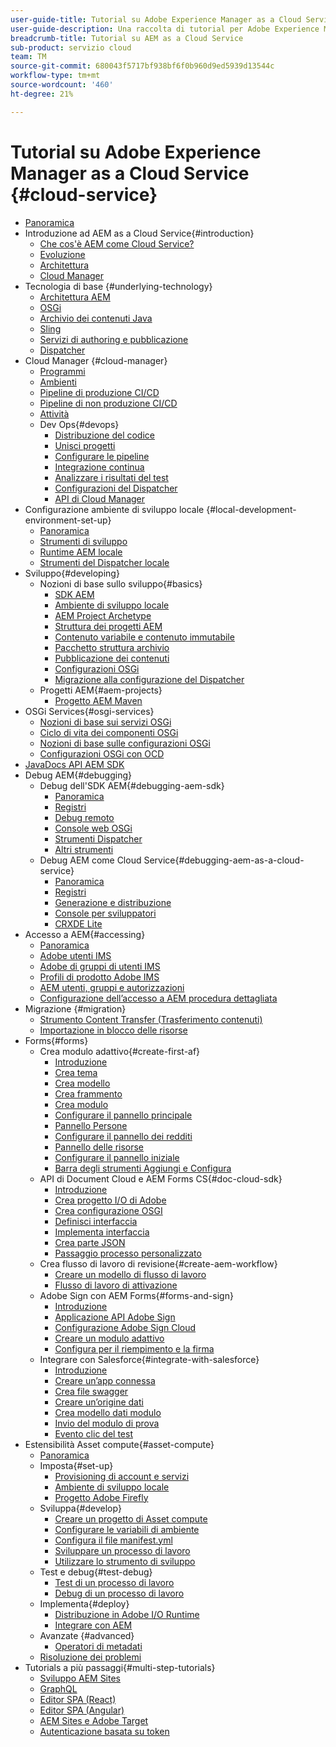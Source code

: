 ```yaml
---
user-guide-title: Tutorial su Adobe Experience Manager as a Cloud Service
user-guide-description: Una raccolta di tutorial per Adobe Experience Manager as a Cloud Service.
breadcrumb-title: Tutorial su AEM as a Cloud Service
sub-product: servizio cloud
team: TM
source-git-commit: 680043f5717bf938bf6f0b960d9ed5939d13544c
workflow-type: tm+mt
source-wordcount: '460'
ht-degree: 21%

---
```



# Tutorial su Adobe Experience Manager as a Cloud Service {#cloud-service}

+ [Panoramica](./overview.md)
+ Introduzione ad AEM as a Cloud Service{#introduction}
   + [Che cos&#39;è AEM come Cloud Service?](./introduction/what-is-aem-as-a-cloud-service.md)
   + [Evoluzione](./introduction/evolution.md)
   + [Architettura](./introduction/architecture.md)
   + [Cloud Manager](./introduction/cloud-manager.md)
+ Tecnologia di base {#underlying-technology}
   + [Architettura AEM](./underlying-technology/introduction-architecture.md)
   + [OSGi](./underlying-technology/introduction-osgi.md)
   + [Archivio dei contenuti Java](./underlying-technology/introduction-jcr.md)
   + [Sling](./underlying-technology/introduction-sling.md)
   + [Servizi di authoring e pubblicazione](./underlying-technology/introduction-author-publish.md)
   + [Dispatcher](./underlying-technology/introduction-dispatcher.md)
+ Cloud Manager {#cloud-manager}
   + [Programmi](./cloud-manager/programs.md)
   + [Ambienti](./cloud-manager/environments.md)
   + [Pipeline di produzione CI/CD](./cloud-manager/cicd-production-pipeline.md)
   + [Pipeline di non produzione CI/CD](./cloud-manager/cicd-non-production-pipeline.md)
   + [Attività](./cloud-manager/activity.md)
   + Dev Ops{#devops}
      + [Distribuzione del codice](./cloud-manager/devops/deploy-code.md)
      + [Unisci progetti](./cloud-manager/devops/merge-projects.md)
      + [Configurare le pipeline](./cloud-manager/devops/configure-pipelines.md)
      + [Integrazione continua](./cloud-manager/devops/continuous-integration.md)
      + [Analizzare i risultati del test](./cloud-manager/devops/analyze-test-results.md)
      + [Configurazioni del Dispatcher](./cloud-manager/devops/dispatcher-configurations.md)
      + [API di Cloud Manager](./cloud-manager/devops/cloud-manager-apis.md)
+ Configurazione ambiente di sviluppo locale {#local-development-environment-set-up}
   + [Panoramica](./local-development-environment/overview.md)
   + [Strumenti di sviluppo](./local-development-environment/development-tools.md)
   + [Runtime AEM locale](./local-development-environment/aem-runtime.md)
   + [Strumenti del Dispatcher locale](./local-development-environment/dispatcher-tools.md)
+ Sviluppo{#developing}
   + Nozioni di base sullo sviluppo{#basics}
      + [SDK AEM](./developing/basics/aem-sdk.md)
      + [Ambiente di sviluppo locale](./developing/basics/local-development-environment.md)
      + [AEM Project Archetype](./developing/basics/aem-project-archetype.md)
      + [Struttura dei progetti AEM](./developing/basics/project-structure.md)
      + [Contenuto variabile e contenuto immutabile](./developing/basics/mutable-immutable.md)
      + [Pacchetto struttura archivio](./developing/basics/repository-structure-package.md)
      + [Pubblicazione dei contenuti](./developing/basics/content-publishing.md)
      + [Configurazioni OSGi](./developing/basics/osgi-configurations.md)
      + [Migrazione alla configurazione del Dispatcher](./developing/basics/dispatcher-configuration.md)
   + Progetti AEM{#aem-projects}
      + [Progetto AEM Maven](./developing/projects/maven-project-structure.md)
+ OSGi Services{#osgi-services}
   + [Nozioni di base sui servizi OSGi](./developing/osgi-services/basics.md)
   + [Ciclo di vita dei componenti OSGi](./developing/osgi-services/lifecycle.md)
   + [Nozioni di base sulle configurazioni OSGi](./developing/osgi-services/configurations.md)
   + [Configurazioni OSGi con OCD](./developing/osgi-services/configurations-ocd.md)
+ [JavaDocs API AEM SDK](https://javadoc.io/doc/com.adobe.aem/aem-sdk-api/latest/index.html)
+ Debug AEM{#debugging}
   + Debug dell&#39;SDK AEM{#debugging-aem-sdk}
      + [Panoramica](./debugging/aem-sdk-local-quickstart/overview.md)
      + [Registri](./debugging/aem-sdk-local-quickstart/logs.md)
      + [Debug remoto](./debugging/aem-sdk-local-quickstart/remote-debugging.md)
      + [Console web OSGi](./debugging/aem-sdk-local-quickstart/osgi-web-consoles.md)
      + [Strumenti Dispatcher](./debugging/aem-sdk-local-quickstart/dispatcher-tools.md)
      + [Altri strumenti](./debugging/aem-sdk-local-quickstart/other-tools.md)
   + Debug AEM come Cloud Service{#debugging-aem-as-a-cloud-service}
      + [Panoramica](./debugging/cloud-service/overview.md)
      + [Registri](./debugging/cloud-service/logs.md)
      + [Generazione e distribuzione](./debugging/cloud-service/build-and-deployment.md)
      + [Console per sviluppatori](./debugging/cloud-service/developer-console.md)
      + [CRXDE Lite](./debugging/cloud-service/crxde-lite.md)
+ Accesso a AEM{#accessing}
   + [Panoramica](./accessing/overview.md)
   + [Adobe utenti IMS](./accessing/adobe-ims-users.md)
   + [Adobe di gruppi di utenti IMS](./accessing/adobe-ims-user-groups.md)
   + [Profili di prodotto Adobe IMS](./accessing/adobe-ims-product-profiles.md)
   + [AEM utenti, gruppi e autorizzazioni](./accessing/aem-users-groups-and-permissions.md)
   + [Configurazione dell’accesso a AEM procedura dettagliata](./accessing/walk-through.md)
+ Migrazione {#migration}
   + [Strumento Content Transfer (Trasferimento contenuti) ](./migration/content-transfer-tool.md)
   + [Importazione in blocco delle risorse](./migration/bulk-import.md)
+ Forms{#forms}
   + Crea modulo adattivo{#create-first-af}
      + [Introduzione](./forms/create-first-af/introduction.md)
      + [Crea tema](./forms/create-first-af/create-theme.md)
      + [Crea modello](./forms/create-first-af/create-template.md)
      + [Crea frammento](./forms/create-first-af/create-fragments.md)
      + [Crea modulo](./forms/create-first-af/create-af.md)
      + [Configurare il pannello principale](./forms/create-first-af/configure-root-panel.md)
      + [Pannello Persone](./forms/create-first-af/configure-people-panel.md)
      + [Configurare il pannello dei redditi](./forms/create-first-af/configure-income-panel.md)
      + [Pannello delle risorse](./forms/create-first-af/configure-assets-panel.md)
      + [Configurare il pannello iniziale](./forms/create-first-af/configure-start-panel.md)
      + [Barra degli strumenti Aggiungi e Configura](./forms/create-first-af/add-configure-toolbar.md)
   + API di Document Cloud e AEM Forms CS{#doc-cloud-sdk}
      + [Introduzione](./forms/doc-cloud-sdk/introduction.md)
      + [Crea progetto I/O di Adobe](./forms/doc-cloud-sdk/create-document-cloud-credentials.md)
      + [Crea configurazione OSGI](./forms/doc-cloud-sdk/create-doc-cloud-configuration.md)
      + [Definisci interfaccia](./forms/doc-cloud-sdk/create-interface.md)
      + [Implementa interfaccia](./forms/doc-cloud-sdk/implement-interface.md)
      + [Crea parte JSON](./forms/doc-cloud-sdk/get-content-analyzer.md)
      + [Passaggio processo personalizzato](./forms/doc-cloud-sdk/custom-process-step.md)
   + Crea flusso di lavoro di revisione{#create-aem-workflow}
      + [Creare un modello di flusso di lavoro](./forms/create-aem-workflow/create-workflow.md)
      + [Flusso di lavoro di attivazione](./forms/create-aem-workflow/configure-af.md)
   + Adobe Sign con AEM Forms{#forms-and-sign}
      + [Introduzione](./forms/forms-and-sign/introduction.md)
      + [Applicazione API Adobe Sign](./forms/forms-and-sign/create-sign-api-application.md)
      + [Configurazione Adobe Sign Cloud](./forms/forms-and-sign/create-adobe-sign-cloud-configuration.md)
      + [Creare un modulo adattivo](./forms/forms-and-sign/create-adaptive-form.md)
      + [Configura per il riempimento e la firma](./forms/forms-and-sign/configure-form-fill-and-sign.md)
   + Integrare con Salesforce{#integrate-with-salesforce}
      + [Introduzione](./forms/integrate-with-salesforce/introduction.md)
      + [Creare un’app connessa](./forms/integrate-with-salesforce/create-connected-app.md)
      + [Crea file swagger](./forms/integrate-with-salesforce/describe-rest-api.md)
      + [Creare un’origine dati](./forms/integrate-with-salesforce/create-data-source.md)
      + [Crea modello dati modulo](./forms/integrate-with-salesforce/create-form-data-model.md)
      + [Invio del modulo di prova](./forms/integrate-with-salesforce/create-lead-submitting-form.md)
      + [Evento clic del test](./forms/integrate-with-salesforce/create-lead-click-event.md)
+ Estensibilità Asset compute{#asset-compute}
   + [Panoramica](./asset-compute/overview.md)
   + Imposta{#set-up}
      + [Provisioning di account e servizi](./asset-compute/set-up/accounts-and-services.md)
      + [Ambiente di sviluppo locale](./asset-compute/set-up/development-environment.md)
      + [Progetto Adobe Firefly](./asset-compute/set-up/firefly.md)
   + Sviluppa{#develop}
      + [Creare un progetto di Asset compute](./asset-compute/develop/project.md)
      + [Configurare le variabili di ambiente](./asset-compute/develop/environment-variables.md)
      + [Configura il file manifest.yml](./asset-compute/develop/manifest.md)
      + [Sviluppare un processo di lavoro](./asset-compute/develop/worker.md)
      + [Utilizzare lo strumento di sviluppo](./asset-compute/develop/development-tool.md)
   + Test e debug{#test-debug}
      + [Test di un processo di lavoro](./asset-compute/test-debug/test.md)
      + [Debug di un processo di lavoro](./asset-compute/test-debug/debug.md)
   + Implementa{#deploy}
      + [Distribuzione in Adobe I/O Runtime](./asset-compute/deploy/runtime.md)
      + [Integrare con AEM](./asset-compute/deploy/processing-profiles.md)
   + Avanzate {#advanced}
      + [Operatori di metadati](./asset-compute/advanced/metadata.md)
   + [Risoluzione dei problemi](./asset-compute/troubleshooting.md)
+ Tutorials a più passaggi{#multi-step-tutorials}
   + [Sviluppo AEM Sites](https://experienceleague.adobe.com/docs/experience-manager-learn/getting-started-wknd-tutorial-develop/overview.html)
   + [GraphQL](https://experienceleague.adobe.com/docs/experience-manager-learn/getting-started-with-aem-headless/graphql/overview.html)
   + [Editor SPA (React)](https://experienceleague.adobe.com/docs/experience-manager-learn/spa-react-tutorial/overview.html)
   + [Editor SPA (Angular)](https://experienceleague.adobe.com/docs/experience-manager-learn/spa-angular-tutorial/overview.html)
   + [AEM Sites e Adobe Target](https://experienceleague.adobe.com/docs/experience-manager-learn/aem-target-tutorial/overview.html)
   + [Autenticazione basata su token](https://experienceleague.adobe.com/docs/experience-manager-learn/getting-started-with-aem-headless/authentication/overview.html)
